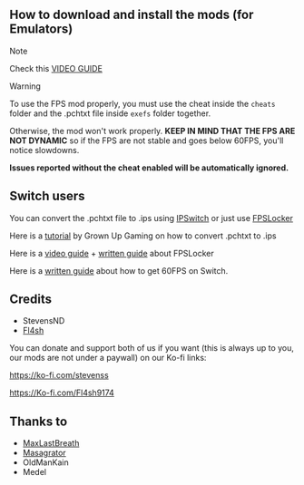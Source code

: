 ## How to download and install the mods (for Emulators)

> [!NOTE]
Check this [VIDEO GUIDE](https://youtu.be/O1Rt55ExqXo?si=sbBNZbe-WJXLGEBc)

> [!WARNING]
To use the FPS mod properly, you must use the cheat inside the `cheats` folder and the .pchtxt file inside `exefs` folder together.

Otherwise, the mod won't work properly. **KEEP IN MIND THAT THE FPS ARE NOT DYNAMIC** so if the FPS are not stable and goes below 60FPS, you'll notice slowdowns.

**Issues reported without the cheat enabled will be automatically ignored.**

## Switch users

You can convert  the .pchtxt file to .ips using [IPSwitch](https://github.com/3096/ipswitch) or just use [FPSLocker](https://github.com/masagrator/FPSLocker)

Here is a [tutorial](https://youtu.be/m-V6Rs2sm9w?si=-b10u6yv0dhih5Kk) by Grown Up Gaming on how to convert .pchtxt to .ips

Here is a [video guide](https://youtu.be/0X5g6HF7LB4?si=n-UtFAEAj2VtjEQQ) + [written guide](https://rentry.co/NSwitch60FPSLockerGuide) about FPSLocker

Here is a [written guide](https://rentry.co/howtoget60fps) about how to get 60FPS on Switch.

## Credits 

- StevensND
- [Fl4sh](https://github.com/Fl4sh9174)

You can donate and support both of us if you want (this is always up to you, our mods are not under a paywall) on our Ko-fi links:

https://ko-fi.com/stevenss

https://Ko-fi.com/Fl4sh9174 

## Thanks to 

- [MaxLastBreath](https://github.com/maxlastbreath)
- [Masagrator](https://github.com/masagrator/)
- OldManKain
- Medel